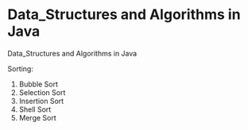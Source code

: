 # Data_Structures and Algorithms in Java

Data_Structures and Algorithms in Java

Sorting:
1. Bubble Sort
2. Selection Sort
3. Insertion Sort
4. Shell Sort
5. Merge Sort
